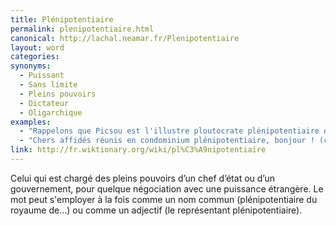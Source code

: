 ```yaml
---
title: Plénipotentiaire
permalink: plenipotentiaire.html
canonical: http://lachal.neamar.fr/Plenipotentiaire
layout: word
categories:
synonyms:
  - Puissant
  - Sans limite
  - Pleins pouvoirs
  - Dictateur
  - Oligarchique
examples:
  - "Rappelons que Picsou est l'illustre ploutocrate plénipotentiaire de la mégalopole Picsouville, expert en numismatique, orfèvre des valeurs fiduciaires. (cf. Histoires)"
  - "Chers affidés réunis en condominium plénipotentiaire, bonjour ! (cf. Correspondance)"
link: http://fr.wiktionary.org/wiki/pl%C3%A9nipotentiaire
---
```


Celui qui est chargé des pleins pouvoirs d’un chef d’état ou d’un gouvernement, pour quelque négociation avec une puissance étrangère. Le mot peut s'employer à la fois comme un nom commun (plénipotentiaire du royaume de…) ou comme un adjectif (le représentant plénipotentiaire).

